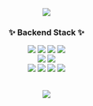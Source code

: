 <div align="center">
    <img src="https://capsule-render.vercel.app/api?type=waving&color=auto&height=300&section=header&text=Welcome&fontSize=90&animation=fadeIn&fontAlignY=38&desc=Seunghyun's%20GitHub%20Profile&descAlignY=51&descAlign=62"/>
</div>
<div align=center>
	<h3> ✨ Backend Stack ✨</h3>
</div>

<div align=center>
  <img src="https://img.shields.io/badge/Java-0B4EA2?style=flat&logo=Jabber&logoColor=white"/>
  <img src="https://img.shields.io/badge/SpringBoot-6DB33F?style=flat&logo=Spring Boot&logoColor=white"/>
  <img src="https://img.shields.io/badge/Spring JPA-6DB33F?style=flat&logo=Spring&logoColor=white"/>
  <img src="https://img.shields.io/badge/Gradle-000b47?style=flat&logo=Jabber&logoColor=white"/>
  
  </br>
  <img src="https://img.shields.io/badge/MySQL-4479A1?style=flat&logo=MySQL&logoColor=white"/>
  <img src="https://img.shields.io/badge/PostgreSQL-4169E1?style=flat&logo=MySQL&logoColor=white"/>

  </br>
  <img src="https://img.shields.io/badge/Amazon AWS-232F3E?style=flat&logo=Jabber&logoColor=white"/>  
  <img src="https://img.shields.io/badge/Amazon EC2-FF9900?style=flat&logo=Jabber&logoColor=white"/>
  <img src="https://img.shields.io/badge/Amazon RDS-527FFF?style=flat&logo=Jabber&logoColor=white"/>
  <img src="https://img.shields.io/badge/Amazon S3-569A31?style=flat&logo=Jabber&logoColor=white"/>
</div>

<br>

<br>

<div align=center>
  <img src="https://github-readme-stats.vercel.app/api?username=Shin-seung-hyun&show_icons=true&theme=algolia"/>
</div>

<!--
![Top Langs](https://github-readme-stats.vercel.app/api/top-langs/?username=Shin-seung-hyun&show_icons=true&theme=algolia)

- 🔭 I’m currently working on ...
- 🌱 I’m currently learning ...
- 👯 I’m looking to collaborate on ...
- 🤔 I’m looking for help with ...
- 💬 Ask me about ...
- 📫 How to reach me: ...
- 😄 Pronouns: ...
- ⚡ Fun fact: ...
-->
